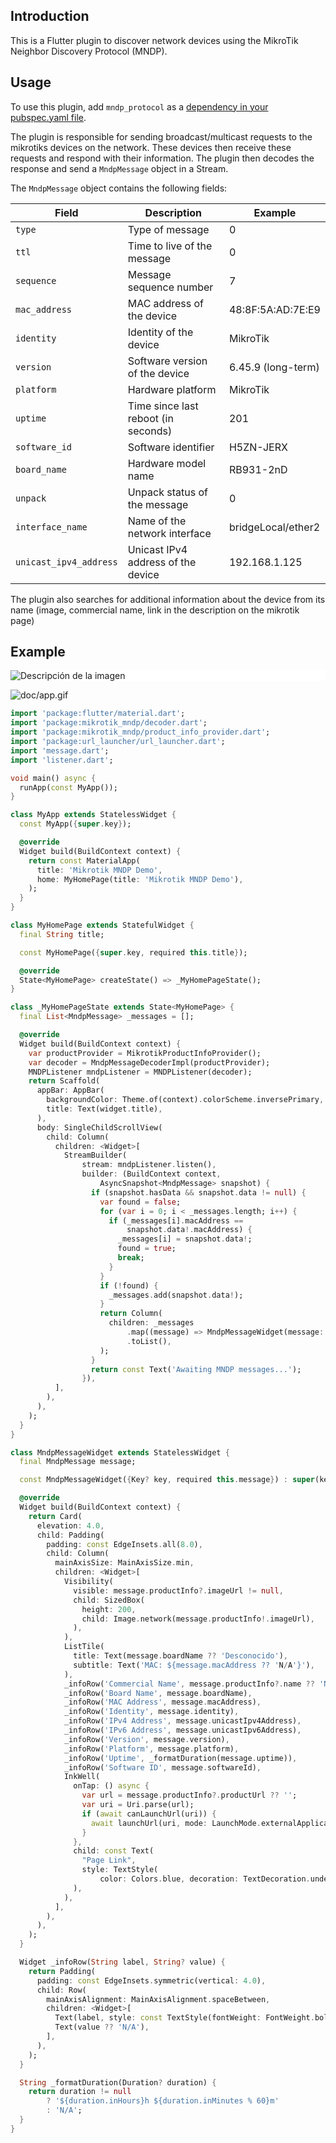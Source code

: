 ## Introduction

This is a Flutter plugin to discover network devices using the MikroTik Neighbor Discovery Protocol (MNDP).

## Usage

To use this plugin, add `mndp_protocol` as a [dependency in your pubspec.yaml file](https://flutter.io/platform-plugins/mndp_protocol).

The plugin is responsible for sending broadcast/multicast requests to the mikrotiks devices on the network. 
These devices then receive these requests and respond with their information. 
The plugin then decodes the response and send a `MndpMessage` object in a Stream.

The `MndpMessage` object contains the following fields:

| Field                | Description                                   | Example                |
|----------------------|-----------------------------------------------|------------------------|
| `type`               | Type of message                               | 0                      |
| `ttl`                | Time to live of the message                   | 0                      |
| `sequence`           | Message sequence number                       | 7                      |
| `mac_address`        | MAC address of the device                     | 48:8F:5A:AD:7E:E9      |
| `identity`           | Identity of the device                        | MikroTik               |
| `version`            | Software version of the device                | 6.45.9 (long-term)     |
| `platform`           | Hardware platform                             | MikroTik               |
| `uptime`             | Time since last reboot (in seconds)           | 201                      |
| `software_id`        | Software identifier                           | H5ZN-JERX              |
| `board_name`         | Hardware model name                           | RB931-2nD              |
| `unpack`             | Unpack status of the message                  | 0                      |
| `interface_name`     | Name of the network interface                 | bridgeLocal/ether2     |
| `unicast_ipv4_address` | Unicast IPv4 address of the device           | 192.168.1.125          |

The plugin also searches for additional information about the device from its name (image, commercial name, link in the description on the mikrotik page)

## Example


<div style="background-color: white;">
    <img src="doc/img.jpg" alt="Descripción de la imagen">
</div>

![doc/app.gif](doc/app.gif)

```dart
import 'package:flutter/material.dart';
import 'package:mikrotik_mndp/decoder.dart';
import 'package:mikrotik_mndp/product_info_provider.dart';
import 'package:url_launcher/url_launcher.dart';
import 'message.dart';
import 'listener.dart';

void main() async {
  runApp(const MyApp());
}

class MyApp extends StatelessWidget {
  const MyApp({super.key});

  @override
  Widget build(BuildContext context) {
    return const MaterialApp(
      title: 'Mikrotik MNDP Demo',
      home: MyHomePage(title: 'Mikrotik MNDP Demo'),
    );
  }
}

class MyHomePage extends StatefulWidget {
  final String title;

  const MyHomePage({super.key, required this.title});

  @override
  State<MyHomePage> createState() => _MyHomePageState();
}

class _MyHomePageState extends State<MyHomePage> {
  final List<MndpMessage> _messages = [];

  @override
  Widget build(BuildContext context) {
    var productProvider = MikrotikProductInfoProvider();
    var decoder = MndpMessageDecoderImpl(productProvider);
    MNDPListener mndpListener = MNDPListener(decoder);
    return Scaffold(
      appBar: AppBar(
        backgroundColor: Theme.of(context).colorScheme.inversePrimary,
        title: Text(widget.title),
      ),
      body: SingleChildScrollView(
        child: Column(      
          children: <Widget>[
            StreamBuilder(
                stream: mndpListener.listen(),
                builder: (BuildContext context,
                    AsyncSnapshot<MndpMessage> snapshot) {
                  if (snapshot.hasData && snapshot.data != null) {
                    var found = false;
                    for (var i = 0; i < _messages.length; i++) {
                      if (_messages[i].macAddress ==
                          snapshot.data!.macAddress) {
                        _messages[i] = snapshot.data!;
                        found = true;
                        break;
                      }
                    }
                    if (!found) {
                      _messages.add(snapshot.data!);
                    }
                    return Column(
                      children: _messages
                          .map((message) => MndpMessageWidget(message: message))
                          .toList(),
                    );
                  }
                  return const Text('Awaiting MNDP messages...');
                }),
          ],
        ),
      ),
    );
  }
}

class MndpMessageWidget extends StatelessWidget {
  final MndpMessage message;

  const MndpMessageWidget({Key? key, required this.message}) : super(key: key);

  @override
  Widget build(BuildContext context) {
    return Card(
      elevation: 4.0,
      child: Padding(
        padding: const EdgeInsets.all(8.0),
        child: Column(
          mainAxisSize: MainAxisSize.min,
          children: <Widget>[
            Visibility(
              visible: message.productInfo?.imageUrl != null,
              child: SizedBox(
                height: 200,
                child: Image.network(message.productInfo!.imageUrl),
              ),
            ),
            ListTile(
              title: Text(message.boardName ?? 'Desconocido'),
              subtitle: Text('MAC: ${message.macAddress ?? 'N/A'}'),
            ),
            _infoRow('Commercial Name', message.productInfo?.name ?? 'N/A'),
            _infoRow('Board Name', message.boardName),
            _infoRow('MAC Address', message.macAddress),
            _infoRow('Identity', message.identity),
            _infoRow('IPv4 Address', message.unicastIpv4Address),
            _infoRow('IPv6 Address', message.unicastIpv6Address),
            _infoRow('Version', message.version),
            _infoRow('Platform', message.platform),
            _infoRow('Uptime', _formatDuration(message.uptime)),
            _infoRow('Software ID', message.softwareId),
            InkWell(
              onTap: () async {
                var url = message.productInfo?.productUrl ?? '';
                var uri = Uri.parse(url);
                if (await canLaunchUrl(uri)) {
                  await launchUrl(uri, mode: LaunchMode.externalApplication);
                }
              },
              child: const Text(
                "Page Link",
                style: TextStyle(
                    color: Colors.blue, decoration: TextDecoration.underline),
              ),
            ),       
          ],
        ),
      ),
    );
  }

  Widget _infoRow(String label, String? value) {
    return Padding(
      padding: const EdgeInsets.symmetric(vertical: 4.0),
      child: Row(
        mainAxisAlignment: MainAxisAlignment.spaceBetween,
        children: <Widget>[
          Text(label, style: const TextStyle(fontWeight: FontWeight.bold)),
          Text(value ?? 'N/A'),
        ],
      ),
    );
  }

  String _formatDuration(Duration? duration) {
    return duration != null
        ? '${duration.inHours}h ${duration.inMinutes % 60}m'
        : 'N/A';
  }
}
```


